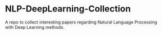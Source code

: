 # NLP-DeepLearning-Collection
A repo to collect interesting papers regarding Natural Language Processing with Deep Learning methods.
